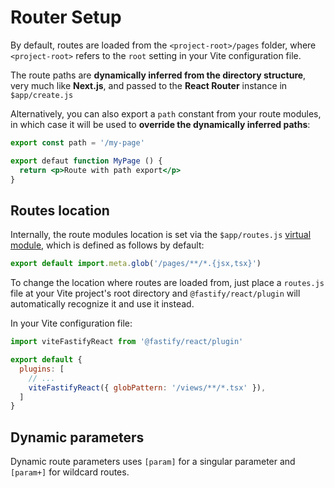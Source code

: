 <!--@include: ../guide/parts/links.md-->

# Router Setup

By default, routes are loaded from the `<project-root>/pages` folder, where `<project-root>` refers to the `root` setting in your Vite configuration file.

The route paths are **dynamically inferred from the directory structure**, very much like **Next.js**, and passed to the **React Router** instance in `$app/create.js`

Alternatively, you can also export a `path` constant from your route modules, in which case it will be used to **override the dynamically inferred paths**:

```jsx
export const path = '/my-page'

export defaut function MyPage () {
  return <p>Route with path export</p>
}
```

## Routes location

Internally, the route modules location is set via the `$app/routes.js` [virtual module](/react/project-structure#smart-imports), which is defined as follows by default:

```js
export default import.meta.glob('/pages/**/*.{jsx,tsx}')
```

To change the location where routes are loaded from, just place a `routes.js` file at your Vite project's root directory and `@fastify/react/plugin` will automatically recognize it and use it instead.

In your Vite configuration file:

```js
import viteFastifyReact from '@fastify/react/plugin'

export default {
  plugins: [
    // ...
    viteFastifyReact({ globPattern: '/views/**/*.tsx' }),
  ]
}
```

## Dynamic parameters

Dynamic route parameters uses `[param]` for a singular parameter and `[param+]` for wildcard routes.

